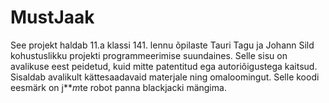 # MustJaak
See projekt haldab 11.a klassi 141. lennu õpilaste Tauri Tagu ja Johann Sild kohustuslikku projekti programmeerimise suundaines. Selle sisu on avalikuse eest peidetud, kuid mitte patentitud ega autoriõigustega kaitsud. Sisaldab avalikult kättesaadavaid materjale ning omaloomingut. Selle koodi eesmärk on j***m*te robot panna blackjacki mängima.
